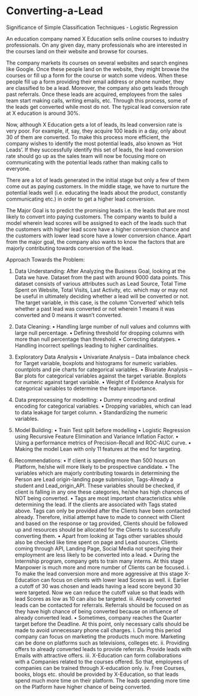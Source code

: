 # Converting-a-Lead
Significance of Simple Classification Techniques - Logistic Regression

An education company named X Education sells online courses to industry professionals. On any given day, many professionals who are interested in the courses land on their website and browse for courses. 

The company markets its courses on several websites and search engines like Google. Once these people land on the website, they might browse the courses or fill up a form for the course or watch some videos. When these people fill up a form providing their email address or phone number, they are classified to be a lead. Moreover, the company also gets leads through past referrals. Once these leads are acquired, employees from the sales team start making calls, writing emails, etc. Through this process, some of the leads get converted while most do not. The typical lead conversion rate at X education is around 30%. 

Now, although X Education gets a lot of leads, its lead conversion rate is very poor. For example, if, say, they acquire 100 leads in a day, only about 30 of them are converted. To make this process more efficient, the company wishes to identify the most potential leads, also known as ‘Hot Leads’. If they successfully identify this set of leads, the lead conversion rate should go up as the sales team will now be focusing more on communicating with the potential leads rather than making calls to everyone. 

There are a lot of leads generated in the initial stage but only a few of them come out as paying customers. In the middle stage, we have to nurture the potential leads well (i.e. educating the leads about the product, constantly communicating etc.) in order to get a higher lead conversion.

The Major Goal is to predict the promising leads i.e. the leads that are most likely to convert into paying customers. The company wants to build a model wherein lead scores will be assigned to each of the leads such that the customers with higher lead score have a higher conversion chance and the customers with lower lead score have a lower conversion chance. 
Apart from the major goal, the company also wants to know the factors that are majorly contributing towards conversion of the lead. 

Approach Towards the Problem:
1. Data Understanding: 
After Analyzing the Business Goal, looking at the Data we have. Dataset from the past with around 9000 data points. This dataset consists of various attributes such as Lead Source, Total Time Spent on Website, Total Visits, Last Activity, etc. which may or may not be useful in ultimately deciding whether a lead will be converted or not. The target variable, in this case, is the column ‘Converted’ which tells whether a past lead was converted or not wherein 1 means it was converted and 0 means it wasn’t converted. 

2. Data Cleaning:
• Handling large number of null values and columns with large null percentage.
• Defining threshold for dropping columns with more than null percentage than threshold.
• Correcting datatypes.
• Handling incorrect spellings leading to higher cardinalities.

3. Exploratory Data Analysis
• Univariate Analysis – Data imbalance check for Target variable, boxplots and histograms for numeric variables. countplots and pie charts for categorical variables.
• Bivariate Analysis – Bar plots for categorical variables against the target variable. Boxplots for numeric against target variable.
• Weight of Evidence Analysis for categorical variables to determine the feature importance.

4. Data preprocessing for modelling:
• Dummy encoding and ordinal encoding for categorical variables.
• Dropping variables, which can lead to data leakage for target column.
• Standardizing the numeric variables.

5. Model Building:
• Train Test split before modelling
• Logistic Regression using Recursive Feature Elimination and Variance Inflation Factor.
• Using a performance metrics of Precision-Recall and ROC-AUC curve.
• Making the model Lean with only 11 features at the end for targeting.

6. Recommendations:
• If client is spending more than 500 hours on Platform, he/she will more likely to be prospective candidate.
• The variables which are majorly contributing towards in determining the Person are Lead origin-landing page submission, Tags-Already a student and Lead_origin_API. These variables should be checked, if client is falling in any one these categories, he/she has high chances of NOT being converted.
• Tags are most important characteristics while determining the lead. If the clients are associated with Tags stated above. Tags can only be provided after the Clients have been contacted already. Therefore, initial attempt have to made to connect with Client and based on the response or tag provided, Clients should be followed up and resources should be allocated for the Clients to successfully converting them.
• Apart from looking at Tags other variables should also be checked like time spent on page and Lead sources. Clients coming through API, Landing Page, Social Media not specifying their employment are less likely to be converted into a lead.
• During the Internship program, company gets to train many interns. At this stage Manpower is much more and more number of Clients can be focused. 
i. To make the lead conversion more and more aggressive at this stage X-Education can focus on clients with lower lead Scores as well.
ii. Earlier a cutoff of 30 was chosen and leads having a lead score beyond 30 were targeted. Now we can reduce the cutoff value so that leads with lead Scores as low as 10 can also be targeted.
iii. Already converted leads can be contacted for referrals. Referrals should be focused on as they have high chance of being converted because on influence of already converted lead.
• Sometimes, company reaches the Quarter target before the Deadline. At this point, only necessary calls should be made to avoid unnecessary phone call charges.
i. During this period company can focus on marketing the products much more. Marketing can be done on platforms such as televisions, colleges etc.
ii. Providing offers to already converted leads to provide referrals. Provide leads with Emails with attractive offers.
iii. X-Education can form collaborations with a Companies related to the courses offered. So that, employees of companies can be trained through X-education only.
iv. Free Courses, books, blogs etc. should be provided by X-Education, so that leads spend much more time on their platform. The leads spending more time on the Platform have higher chance of being converted.









